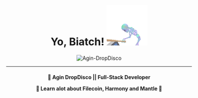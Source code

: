 <h1 align="center">Yo, Biatch! <img src="./yo_bitch.webp" width="110px"></h1>
<p align="center"> <img src="https://github-readme-stats.vercel.app/api?username=Agin-DropDisco&show_icons=true&theme=blueberry" alt="Agin-DropDisco" />

---

<h4 align="center">
  
🔭 Agin DropDisco ||  Full-Stack Developer <br />

🌙 Learn alot about Filecoin, Harmony and Mantle 🌙
</h4>

<div align="center">
</div>


